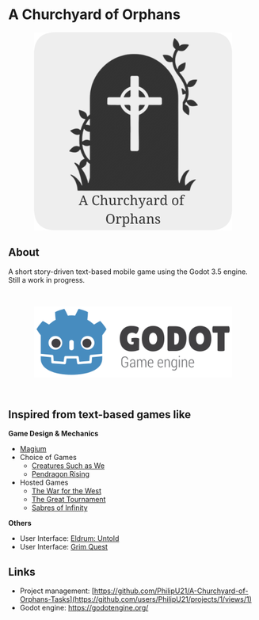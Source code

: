 # A Churchyard of Orphans

<p align="center">
  <a>
    <img src="/.githubassets/churchyard_of_orphans_icon.png" width="400" alt="A Churchyard of Orphans icon">
  </a>
</p>

## About

A short story-driven text-based mobile game using the Godot 3.5 engine. Still a work in progress.

<br />
<p align="center">
  <a href="https://godotengine.org/">
    <img src=".githubassets/godot_logo_outlined.png" width="400" alt="Godot Engine logo">
  </a>
</p>
<br />

## Inspired from text-based games like

**Game Design & Mechanics**
* [Magium](https://play.google.com/store/apps/details?id=com.magiumgames.magium&hl=en_US&gl=US)
* Choice of Games
  * [Creatures Such as We](https://play.google.com/store/apps/details?id=com.choiceofgames.creaturessuchaswe&hl=en_US&gl=US)
  * [Pendragon Rising](https://play.google.com/store/apps/details?id=com.choiceofgames.pendragonrising&hl=en_US&gl=US)
* Hosted Games
  * [The War for the West](https://play.google.com/store/apps/details?id=org.hostedgames.warforwest&hl=en_US&gl=US)
  * [The Great Tournament](https://play.google.com/store/apps/details?id=org.hostedgames.greattournament&hl=en&gl=US)
  * [Sabres of Infinity](https://play.google.com/store/apps/details?id=org.hostedgames.sabresofinfinity)

**Others**
* User Interface: [Eldrum: Untold](https://play.google.com/store/apps/details?id=com.gotterdammerung.untold&hl=en_US&gl=US)
* User Interface: [Grim Quest](https://play.google.com/store/apps/details?id=com.grimdev.grimquest&hl=en_US&gl=US)

## Links
* Project management: [https://github.com/PhilipU21/A-Churchyard-of-Orphans-Tasks](https://github.com/users/PhilipU21/projects/1/views/1)
* Godot engine: https://godotengine.org/
